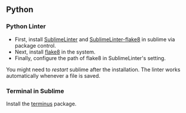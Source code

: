 ## Python

### Python Linter
- First, install [SublimeLinter](http://www.sublimelinter.com/en/stable/) and [SublimeLinter-flake8](https://github.com/SublimeLinter/SublimeLinter-flake8) in sublime via package control.
- Next, install [flake8](https://flake8.pycqa.org/en/latest/) in the system.
- Finally, configure the path of flake8 in SublimeLinter's setting.

You might need to *restart* sublime after the installation.
The linter works automatically whenever a file is saved.

### Terminal in Sublime
Install the [terminus](https://packagecontrol.io/packages/Terminus) package.